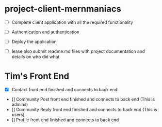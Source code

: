 # project-client-mernmaniacs
- [ ] Complete client application with all the required functionality
- [ ] Authentication and authentication
- [ ] Deploy the application
- [ ] lease also submit readme.md files with project documentation and details on who did what


# Tim's Front End 
- [x] Contact front end finished and connects to back end 
- [] Community Post front end finished and connects to back end (This is admins) 
- [] Community Reply front end finished and connects to back end (This is users)
- [] Profile front end finished and connects to back end 